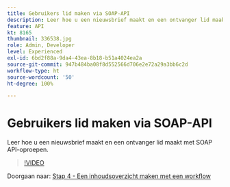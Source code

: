 ```yaml
---
title: Gebruikers lid maken via SOAP-API
description: Leer hoe u een nieuwsbrief maakt en een ontvanger lid maakt met SOAP API-oproepen.
feature: API
kt: 8165
thumbnail: 336538.jpg
role: Admin, Developer
level: Experienced
exl-id: 6bd2f88a-9da4-43ea-8b18-b51a4024ea2a
source-git-commit: 947b484ba08f8d552566d706e2e72a29a3bb6c2d
workflow-type: ht
source-wordcount: '50'
ht-degree: 100%

---
```


# Gebruikers lid maken via SOAP-API

Leer hoe u een nieuwsbrief maakt en een ontvanger lid maakt met SOAP API-oproepen.

>[!VIDEO](https://video.tv.adobe.com/v/336538?quality=12)

Doorgaan naar: [Stap 4 - Een inhoudsoverzicht maken met een workflow](/help/tutorial-use-soap-apis/create-article-alert-delivery-overview.md)

